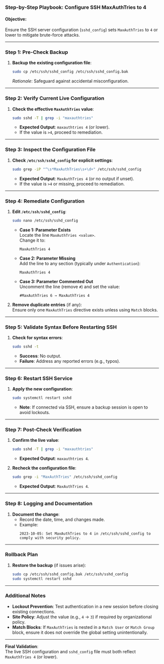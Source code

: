 ### Step-by-Step Playbook: Configure SSH MaxAuthTries to 4

#### **Objective**:  
Ensure the SSH server configuration (`sshd_config`) sets `MaxAuthTries` to `4` or lower to mitigate brute-force attacks.

---

### **Step 1: Pre-Check Backup**
1. **Backup the existing configuration file**:
   ```bash
   sudo cp /etc/ssh/sshd_config /etc/ssh/sshd_config.bak
   ```
   *Rationale*: Safeguard against accidental misconfiguration.

---

### **Step 2: Verify Current Live Configuration**
1. **Check the effective `MaxAuthTries` value**:
   ```bash
   sudo sshd -T | grep -i "maxauthtries"
   ```
   - **Expected Output**: `maxauthtries 4` (or lower).
   - If the value is `>4`, proceed to remediation.

---

### **Step 3: Inspect the Configuration File**
1. **Check `/etc/ssh/sshd_config` for explicit settings**:
   ```bash
   sudo grep -iP "^\s*MaxAuthTries\s+\d+" /etc/ssh/sshd_config
   ```
   - **Expected Output**: `MaxAuthTries 4` (or no output if unset).
   - If the value is `>4` or missing, proceed to remediation.

---

### **Step 4: Remediate Configuration**
1. **Edit `/etc/ssh/sshd_config`**:
   ```bash
   sudo nano /etc/ssh/sshd_config
   ```
   - **Case 1: Parameter Exists**  
     Locate the line `MaxAuthTries <value>`.  
     Change it to:  
     ```
     MaxAuthTries 4
     ```
   - **Case 2: Parameter Missing**  
     Add the line to any section (typically under `Authentication`):  
     ```
     MaxAuthTries 4
     ```
   - **Case 3: Parameter Commented Out**  
     Uncomment the line (remove `#`) and set the value:  
     ```
     #MaxAuthTries 6 → MaxAuthTries 4
     ```

2. **Remove duplicate entries** (if any):  
   Ensure only one `MaxAuthTries` directive exists unless using `Match` blocks.

---

### **Step 5: Validate Syntax Before Restarting SSH**
1. **Check for syntax errors**:
   ```bash
   sudo sshd -t
   ```
   - **Success**: No output.  
   - **Failure**: Address any reported errors (e.g., typos).

---

### **Step 6: Restart SSH Service**
1. **Apply the new configuration**:
   ```bash
   sudo systemctl restart sshd
   ```
   - **Note**: If connected via SSH, ensure a backup session is open to avoid lockouts.

---

### **Step 7: Post-Check Verification**
1. **Confirm the live value**:
   ```bash
   sudo sshd -T | grep -i "maxauthtries"
   ```
   - **Expected Output**: `maxauthtries 4`.

2. **Recheck the configuration file**:
   ```bash
   sudo grep -i "MaxAuthTries" /etc/ssh/sshd_config
   ```
   - **Expected Output**: `MaxAuthTries 4`.

---

### **Step 8: Logging and Documentation**
1. **Document the change**:
   - Record the date, time, and changes made.
   - Example:  
     ```
     2023-10-05: Set MaxAuthTries to 4 in /etc/ssh/sshd_config to comply with security policy.
     ```

---

### **Rollback Plan**
1. **Restore the backup** (if issues arise):
   ```bash
   sudo cp /etc/ssh/sshd_config.bak /etc/ssh/sshd_config
   sudo systemctl restart sshd
   ```

---

### **Additional Notes**
- **Lockout Prevention**: Test authentication in a new session before closing existing connections.
- **Site Policy**: Adjust the value (e.g., `4` → `3`) if required by organizational policy.
- **Match Blocks**: If `MaxAuthTries` is nested in a `Match User` or `Match Group` block, ensure it does not override the global setting unintentionally.

---

**Final Validation**:  
The live SSH configuration and `sshd_config` file must both reflect `MaxAuthTries 4` (or lower).